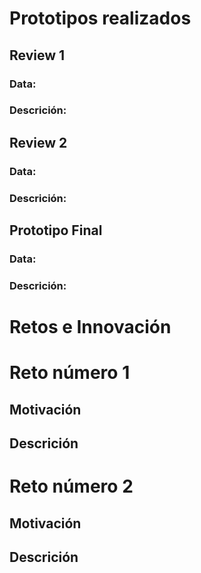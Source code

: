 # Prototipos realizados

## Review 1
### Data: 
### Descrición:

## Review 2
### Data: 
### Descrición:

## Prototipo Final
### Data: 
### Descrición:

# Retos e Innovación

# Reto número 1
## Motivación
## Descrición

# Reto número 2
## Motivación
## Descrición

